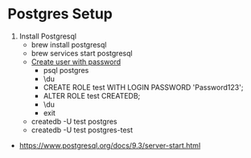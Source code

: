 # Postgres Setup

1. Install Postgresql
    - brew install postgresql
    - brew services start postgresql
    - [Create user with password](https://www.codementor.io/engineerapart/getting-started-with-postgresql-on-mac-osx-are8jcopb)
        - psql postgres
        - \du
        - CREATE ROLE test WITH LOGIN PASSWORD 'Password123';
        - ALTER ROLE test CREATEDB;
        - \du
        - exit
    - createdb -U test postgres
    - createdb -U test postgres-test

- https://www.postgresql.org/docs/9.3/server-start.html